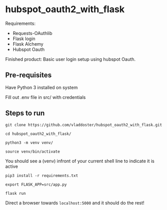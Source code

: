 # hubspot_oauth2_with_flask

Requirements:
- Requests-OAuthlib
- Flask login
- Flask Alchemy
- Hubspot Oauth

Finished product:
Basic user login setup using hubspot Oauth.

## Pre-requisites
Have Python 3 installed on system

Fill out .env file in src/ with credentials 

## Steps to run
`git clone https://github.com/vladdoster/hubspot_oauth2_with_flask.git`

`cd hubspot_oauth2_with_flask/`

`python3 -m venv venv/`

`source venv/bin/activate`

You should see a (venv) infront of your current shell line to indicate it is active

`pip3 install -r requirements.txt`

`export FLASK_APP=src/app.py`

`flask run`

Direct a browser towards `localhost:5000` and it should do the rest!
